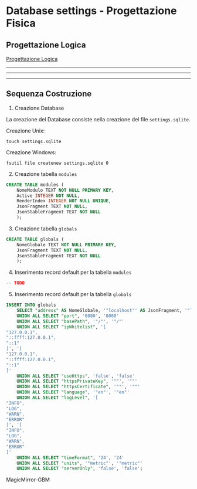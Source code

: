# Database settings - Progettazione Fisica

## Progettazione Logica

[Progettazione Logica](../Progettazione%20Logica/Progettazione%20Logica.md)

---
---
---

## Sequenza Costruzione

1. Creazione Database

La creazione del Database consiste nella creazione del file
`settings.sqlite`.

Creazione Unix:

```shell
touch settings.sqlite
```

Creazione Windows:

```shell
fsutil file createnew settings.sqlite 0
```

2. Creazione tabella `modules`

```sql
CREATE TABLE modules (
    NomeModulo TEXT NOT NULL PRIMARY KEY,
    Active INTEGER NOT NULL,
    RenderIndex INTEGER NOT NULL UNIQUE,
    JsonFragment TEXT NOT NULL,
    JsonStableFragment TEXT NOT NULL
    );
```

3. Creazione tabella `globals`

```sql
CREATE TABLE globals (
    NomeGlobale TEXT NOT NULL PRIMARY KEY,
    JsonFragment TEXT NOT NULL,
    JsonStableFragment TEXT NOT NULL
    );
```

4. Inserimento record default per la tabella `modules`

```sql
-- TODO
```

5. Inserimento record default per la tabella `globals`

```sql
INSERT INTO globals
    SELECT "address" AS NomeGlobale, '"localhost"' AS JsonFragment, '"localhost"' AS JsonStableFragment
    UNION ALL SELECT "port", '8080', '8080'
    UNION ALL SELECT "basePath", '"/"', '"/"'
    UNION ALL SELECT "ipWhitelist", '[
"127.0.0.1",
"::ffff:127.0.0.1",
"::1"
]', '[
"127.0.0.1",
"::ffff:127.0.0.1",
"::1"
]'
    UNION ALL SELECT "useHttps", 'false', 'false'
    UNION ALL SELECT "httpsPrivateKey", '""', '""'
    UNION ALL SELECT "httpsCertificate", '""', '""'
    UNION ALL SELECT "language", '"en"', '"en"'
    UNION ALL SELECT "logLevel", '[
"INFO",
"LOG",
"WARN",
"ERROR"
]', '[
"INFO",
"LOG",
"WARN",
"ERROR"
]'
    UNION ALL SELECT "timeFormat", '24', '24'
    UNION ALL SELECT "units", '"metric"', '"metric"'
    UNION ALL SELECT "serverOnly", 'false', 'false';
```

MagicMirror-GBM
